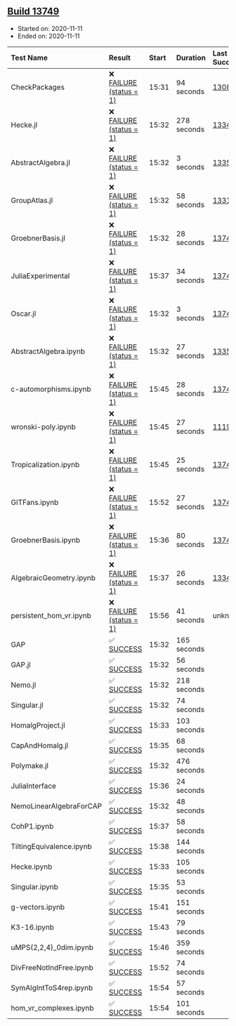 ## [Build 13749](https://oscarci.mathematik.uni-kl.de/job/oscar/13749/)

* Started on: 2020-11-11
* Ended on: 2020-11-11

| Test Name    | Result | Start | Duration | Last Success | First Failure |
|:-------------|:-------|:------|:---------|:-------------|:--------------|
| CheckPackages | ❌ [FAILURE (status = 1)](https://oscarci.mathematik.uni-kl.de/job/oscar/13749/artifact/logs/build-13749/CheckPackages.log) | 15:31 | 94 seconds | [13085](https://oscarci.mathematik.uni-kl.de/job/oscar/13085/) | [13086](https://oscarci.mathematik.uni-kl.de/job/oscar/13086/) |
| Hecke.jl | ❌ [FAILURE (status = 1)](https://oscarci.mathematik.uni-kl.de/job/oscar/13749/artifact/logs/build-13749/Hecke.jl.log) | 15:32 | 278 seconds | [13341](https://oscarci.mathematik.uni-kl.de/job/oscar/13341/) | [13342](https://oscarci.mathematik.uni-kl.de/job/oscar/13342/) |
| AbstractAlgebra.jl | ❌ [FAILURE (status = 1)](https://oscarci.mathematik.uni-kl.de/job/oscar/13749/artifact/logs/build-13749/AbstractAlgebra.jl.log) | 15:32 | 3 seconds | [13355](https://oscarci.mathematik.uni-kl.de/job/oscar/13355/) | [13356](https://oscarci.mathematik.uni-kl.de/job/oscar/13356/) |
| GroupAtlas.jl | ❌ [FAILURE (status = 1)](https://oscarci.mathematik.uni-kl.de/job/oscar/13749/artifact/logs/build-13749/GroupAtlas.jl.log) | 15:32 | 58 seconds | [13311](https://oscarci.mathematik.uni-kl.de/job/oscar/13311/) | [13312](https://oscarci.mathematik.uni-kl.de/job/oscar/13312/) |
| GroebnerBasis.jl | ❌ [FAILURE (status = 1)](https://oscarci.mathematik.uni-kl.de/job/oscar/13749/artifact/logs/build-13749/GroebnerBasis.jl.log) | 15:32 | 28 seconds | [13747](https://oscarci.mathematik.uni-kl.de/job/oscar/13747/) | [13748](https://oscarci.mathematik.uni-kl.de/job/oscar/13748/) |
| JuliaExperimental | ❌ [FAILURE (status = 1)](https://oscarci.mathematik.uni-kl.de/job/oscar/13749/artifact/logs/build-13749/JuliaExperimental.log) | 15:37 | 34 seconds | [13748](https://oscarci.mathematik.uni-kl.de/job/oscar/13748/) | [13749](https://oscarci.mathematik.uni-kl.de/job/oscar/13749/) |
| Oscar.jl | ❌ [FAILURE (status = 1)](https://oscarci.mathematik.uni-kl.de/job/oscar/13749/artifact/logs/build-13749/Oscar.jl.log) | 15:32 | 3 seconds | [13748](https://oscarci.mathematik.uni-kl.de/job/oscar/13748/) | [13749](https://oscarci.mathematik.uni-kl.de/job/oscar/13749/) |
| AbstractAlgebra.ipynb | ❌ [FAILURE (status = 1)](https://oscarci.mathematik.uni-kl.de/job/oscar/13749/artifact/logs/build-13749/AbstractAlgebra.ipynb.log) | 15:32 | 27 seconds | [13355](https://oscarci.mathematik.uni-kl.de/job/oscar/13355/) | [13356](https://oscarci.mathematik.uni-kl.de/job/oscar/13356/) |
| c-automorphisms.ipynb | ❌ [FAILURE (status = 1)](https://oscarci.mathematik.uni-kl.de/job/oscar/13749/artifact/logs/build-13749/c-automorphisms.ipynb.log) | 15:45 | 28 seconds | [13748](https://oscarci.mathematik.uni-kl.de/job/oscar/13748/) | [13749](https://oscarci.mathematik.uni-kl.de/job/oscar/13749/) |
| wronski-poly.ipynb | ❌ [FAILURE (status = 1)](https://oscarci.mathematik.uni-kl.de/job/oscar/13749/artifact/logs/build-13749/wronski-poly.ipynb.log) | 15:45 | 27 seconds | [11192](https://oscarci.mathematik.uni-kl.de/job/oscar/11192/) | [11193](https://oscarci.mathematik.uni-kl.de/job/oscar/11193/) |
| Tropicalization.ipynb | ❌ [FAILURE (status = 1)](https://oscarci.mathematik.uni-kl.de/job/oscar/13749/artifact/logs/build-13749/Tropicalization.ipynb.log) | 15:45 | 25 seconds | [13748](https://oscarci.mathematik.uni-kl.de/job/oscar/13748/) | [13749](https://oscarci.mathematik.uni-kl.de/job/oscar/13749/) |
| GITFans.ipynb | ❌ [FAILURE (status = 1)](https://oscarci.mathematik.uni-kl.de/job/oscar/13749/artifact/logs/build-13749/GITFans.ipynb.log) | 15:52 | 27 seconds | [13748](https://oscarci.mathematik.uni-kl.de/job/oscar/13748/) | [13749](https://oscarci.mathematik.uni-kl.de/job/oscar/13749/) |
| GroebnerBasis.ipynb | ❌ [FAILURE (status = 1)](https://oscarci.mathematik.uni-kl.de/job/oscar/13749/artifact/logs/build-13749/GroebnerBasis.ipynb.log) | 15:36 | 80 seconds | [13748](https://oscarci.mathematik.uni-kl.de/job/oscar/13748/) | [13749](https://oscarci.mathematik.uni-kl.de/job/oscar/13749/) |
| AlgebraicGeometry.ipynb | ❌ [FAILURE (status = 1)](https://oscarci.mathematik.uni-kl.de/job/oscar/13749/artifact/logs/build-13749/AlgebraicGeometry.ipynb.log) | 15:37 | 26 seconds | [13341](https://oscarci.mathematik.uni-kl.de/job/oscar/13341/) | [13342](https://oscarci.mathematik.uni-kl.de/job/oscar/13342/) |
| persistent_hom_vr.ipynb | ❌ [FAILURE (status = 1)](https://oscarci.mathematik.uni-kl.de/job/oscar/13749/artifact/logs/build-13749/persistent_hom_vr.ipynb.log) | 15:56 | 41 seconds | unknown | unknown |
| GAP | ✅ [SUCCESS](https://oscarci.mathematik.uni-kl.de/job/oscar/13749/artifact/logs/build-13749/GAP.log) | 15:32 | 165 seconds |  |  |
| GAP.jl | ✅ [SUCCESS](https://oscarci.mathematik.uni-kl.de/job/oscar/13749/artifact/logs/build-13749/GAP.jl.log) | 15:32 | 56 seconds |  |  |
| Nemo.jl | ✅ [SUCCESS](https://oscarci.mathematik.uni-kl.de/job/oscar/13749/artifact/logs/build-13749/Nemo.jl.log) | 15:32 | 218 seconds |  |  |
| Singular.jl | ✅ [SUCCESS](https://oscarci.mathematik.uni-kl.de/job/oscar/13749/artifact/logs/build-13749/Singular.jl.log) | 15:32 | 74 seconds |  |  |
| HomalgProject.jl | ✅ [SUCCESS](https://oscarci.mathematik.uni-kl.de/job/oscar/13749/artifact/logs/build-13749/HomalgProject.jl.log) | 15:33 | 103 seconds |  |  |
| CapAndHomalg.jl | ✅ [SUCCESS](https://oscarci.mathematik.uni-kl.de/job/oscar/13749/artifact/logs/build-13749/CapAndHomalg.jl.log) | 15:35 | 68 seconds |  |  |
| Polymake.jl | ✅ [SUCCESS](https://oscarci.mathematik.uni-kl.de/job/oscar/13749/artifact/logs/build-13749/Polymake.jl.log) | 15:32 | 476 seconds |  |  |
| JuliaInterface | ✅ [SUCCESS](https://oscarci.mathematik.uni-kl.de/job/oscar/13749/artifact/logs/build-13749/JuliaInterface.log) | 15:36 | 24 seconds |  |  |
| NemoLinearAlgebraForCAP | ✅ [SUCCESS](https://oscarci.mathematik.uni-kl.de/job/oscar/13749/artifact/logs/build-13749/NemoLinearAlgebraForCAP.log) | 15:32 | 48 seconds |  |  |
| CohP1.ipynb | ✅ [SUCCESS](https://oscarci.mathematik.uni-kl.de/job/oscar/13749/artifact/logs/build-13749/CohP1.ipynb.log) | 15:37 | 58 seconds |  |  |
| TiltingEquivalence.ipynb | ✅ [SUCCESS](https://oscarci.mathematik.uni-kl.de/job/oscar/13749/artifact/logs/build-13749/TiltingEquivalence.ipynb.log) | 15:38 | 144 seconds |  |  |
| Hecke.ipynb | ✅ [SUCCESS](https://oscarci.mathematik.uni-kl.de/job/oscar/13749/artifact/logs/build-13749/Hecke.ipynb.log) | 15:33 | 105 seconds |  |  |
| Singular.ipynb | ✅ [SUCCESS](https://oscarci.mathematik.uni-kl.de/job/oscar/13749/artifact/logs/build-13749/Singular.ipynb.log) | 15:35 | 53 seconds |  |  |
| g-vectors.ipynb | ✅ [SUCCESS](https://oscarci.mathematik.uni-kl.de/job/oscar/13749/artifact/logs/build-13749/g-vectors.ipynb.log) | 15:41 | 151 seconds |  |  |
| K3-16.ipynb | ✅ [SUCCESS](https://oscarci.mathematik.uni-kl.de/job/oscar/13749/artifact/logs/build-13749/K3-16.ipynb.log) | 15:43 | 79 seconds |  |  |
| uMPS(2,2,4)_0dim.ipynb | ✅ [SUCCESS](https://oscarci.mathematik.uni-kl.de/job/oscar/13749/artifact/logs/build-13749/uMPS-2-2-4-_0dim.ipynb.log) | 15:46 | 359 seconds |  |  |
| DivFreeNotIndFree.ipynb | ✅ [SUCCESS](https://oscarci.mathematik.uni-kl.de/job/oscar/13749/artifact/logs/build-13749/DivFreeNotIndFree.ipynb.log) | 15:52 | 74 seconds |  |  |
| SymAlgIntToS4rep.ipynb | ✅ [SUCCESS](https://oscarci.mathematik.uni-kl.de/job/oscar/13749/artifact/logs/build-13749/SymAlgIntToS4rep.ipynb.log) | 15:54 | 57 seconds |  |  |
| hom_vr_complexes.ipynb | ✅ [SUCCESS](https://oscarci.mathematik.uni-kl.de/job/oscar/13749/artifact/logs/build-13749/hom_vr_complexes.ipynb.log) | 15:54 | 101 seconds |  |  |
